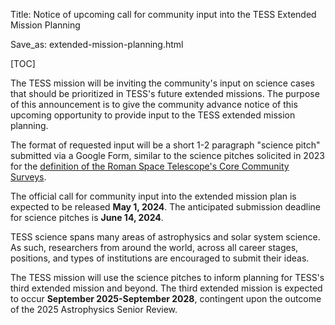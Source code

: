 Title: Notice of upcoming call for community input into the TESS Extended Mission Planning

Save_as: extended-mission-planning.html

[TOC]

The TESS mission will be inviting the community's input on science cases that should be prioritized in TESS's future extended missions. The purpose of this announcement is to give the community advance notice of this upcoming opportunity to provide input to the TESS extended mission planning.
				
The format of requested input will be a short 1-2 paragraph "science pitch" submitted via a Google Form, similar to the science pitches solicited in 2023 for the [definition of the Roman Space Telescope's Core Community Surveys](https://roman.gsfc.nasa.gov/science/ccs_community_input.html). 
				
The official call for community input into the extended mission plan is expected to be released <b>May 1, 2024</b>. The anticipated submission deadline for science pitches is <b>June 14, 2024</b>. 
				
TESS science spans many areas of astrophysics and solar system science. As such, researchers from around the world, across all career stages, positions, and types of institutions are encouraged to submit their ideas.
				
The TESS mission will use the science pitches to inform planning for TESS's third extended mission and beyond.  The third extended mission is expected to occur <b>September 2025-September 2028</b>, contingent upon the outcome of the 2025 Astrophysics Senior Review.  